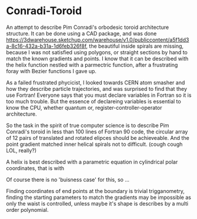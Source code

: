 # Conradi-Toroid
An attempt to describe Pim Conradi's orbodesic toroid architecture structure. 
It can be done using a CAD package, and was done https://3dwarehouse.sketchup.com/warehouse/v1.0/publiccontent/a5f1dd3a-8c16-432a-b31a-1d6feb326f8f, the beautiful inside spirals are missing, because I was not satisfied using polygons, or straight sections by hand to match the known gradients and points. I know that it can be described with the helix function nestled with a parmectric function, after a frustrating foray with Bezier functions I gave up. 

As a failed frustrated phycicist, I looked towards CERN atom smasher and how they describe particle trajectories, and was surprised to find that they use Fortran! Everyone says that you must declare variables in Fortran so it is too much trouble. But the essence of declareing variables is essential to know the CPU, whether quantum or, register-controller-operator architecture. 

So the task in the spirit of true computer science is to describe Pim Conradi's toroid in less than 100 lines of Fortran 90 code, the circular array of 12 pairs of translated and rotated elipces should be achieveable. And the point gradient matched inner helical spirals not to difficult. (cough cough LOL, really?)

A helix is best described with a parametric equation in cylindrical polar coordinates, that is with 

Of course there is no 'buisness case' for this, so ...

Finding coordinates of end points at the boundary is trivial trigganometry, finding the starting parameters to match the gradients may be impossible as only the waist is controlled, unless maybe it's shape is describes by a multi order polynomial. 
